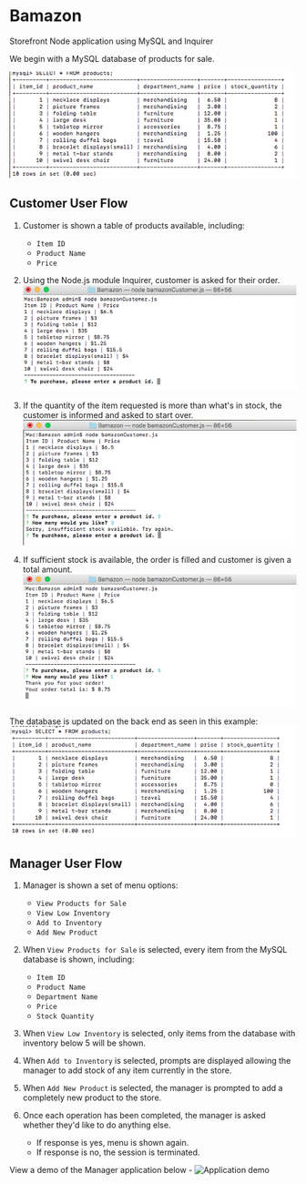 # Bamazon
Storefront Node application using MySQL and Inquirer

We begin with a MySQL database of products for sale.

![Screenshot of starting database](./images/Screen_Shot1_db.png)

## Customer User Flow

1. Customer is shown a table of products available, including:
	* `Item ID`
	* `Product Name`
	* `Price`

2. Using the Node.js module Inquirer, customer is asked for their order.
![Screenshot of landing page](images/Screen_Shot2_start.png)

3. If the quantity of the item requested is more than what's in stock, the customer is informed and asked to start 
over.
![Screenshot of insufficient stock message](./images/Screen_Shot3_stock.png)	

4. If sufficient stock is available, the order is filled and customer is given a total amount.
![Screenshot of finished order](./images/Screen_Shot4_ordered.png)

The database is updated on the back end as seen in this example:
![Screenshot of updated database](./images/Screen_Shot5_newdb.png)

## Manager User Flow

1. Manager is shown a set of menu options:
	* `View Products for Sale`
	* `View Low Inventory`
	* `Add to Inventory`
	* `Add New Product`

2. When `View Products for Sale` is selected, every item from the MySQL database is shown, including:
	* `Item ID`
	* `Product Name`
	* `Department Name`
	* `Price`
	* `Stock Quantity`

3. When `View Low Inventory` is selected, only items from the database with inventory below 5 will be shown.

4. When `Add to Inventory` is selected, prompts are displayed allowing the manager to add stock of any item currently in the store.

5. When `Add New Product` is selected, the manager is prompted to add a completely new product to the store.

6. Once each operation has been completed, the manager is asked whether they'd like to do anything else.
	* If response is yes, menu is shown again.
	* If response is no, the session is terminated.

View a demo of the Manager application below -
![Application demo](./images/bamazonManager-demo.gif)	